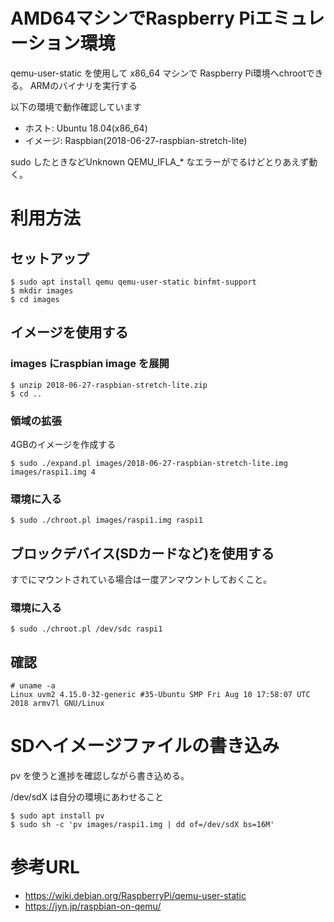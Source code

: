 # AMD64マシンでRaspberry Piエミュレーション環境

qemu-user-static を使用して x86\_64 マシンで Raspberry Pi環境へchrootできる。
ARMのバイナリを実行する

以下の環境で動作確認しています
* ホスト: Ubuntu 18.04(x86\_64)
* イメージ: Raspbian(2018-06-27-raspbian-stretch-lite)

sudo したときなどUnknown QEMU\_IFLA_\* なエラーがでるけどとりあえず動く。

# 利用方法

## セットアップ

	$ sudo apt install qemu qemu-user-static binfmt-support
	$ mkdir images
	$ cd images

## イメージを使用する

### images にraspbian image を展開

	$ unzip 2018-06-27-raspbian-stretch-lite.zip
	$ cd ..

### 領域の拡張

4GBのイメージを作成する

	$ sudo ./expand.pl images/2018-06-27-raspbian-stretch-lite.img images/raspi1.img 4

### 環境に入る

	$ sudo ./chroot.pl images/raspi1.img raspi1

## ブロックデバイス(SDカードなど)を使用する

すでにマウントされている場合は一度アンマウントしておくこと。

### 環境に入る

	$ sudo ./chroot.pl /dev/sdc raspi1

## 確認

	# uname -a
	Linux uvm2 4.15.0-32-generic #35-Ubuntu SMP Fri Aug 10 17:58:07 UTC 2018 armv7l GNU/Linux

# SDへイメージファイルの書き込み

pv を使うと進捗を確認しながら書き込める。

/dev/sdX は自分の環境にあわせること

	$ sudo apt install pv
	$ sudo sh -c 'pv images/raspi1.img | dd of=/dev/sdX bs=16M'

# 参考URL

* https://wiki.debian.org/RaspberryPi/qemu-user-static
* https://jyn.jp/raspbian-on-qemu/

